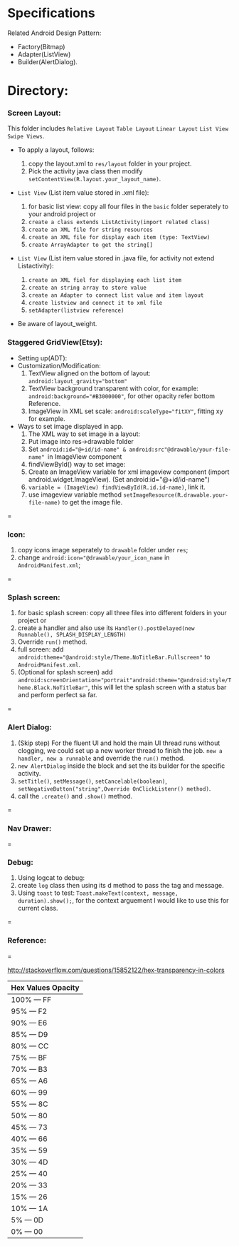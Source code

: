 # Specifications

Related Android Design Pattern: 
* Factory(Bitmap)
* Adapter(ListView)
* Builder(AlertDialog).

Directory:
=
### Screen Layout: 
This folder includes `Relative Layout` `Table Layout` `Linear Layout` `List View` `Swipe Views`.

* To apply a layout, follows:
  1. copy the layout.xml to `res/layout` folder in your project.
  2. Pick the activity java class then modify `setContentView(R.layout.your_layout_name)`.
* `List View` (List item value stored in .xml file):
  1.  for basic list view:
  copy all four files in the `basic` folder seperately to your android project or
  2. `create a class extends ListActivity(import related class)`
  3. `create an XML file for string resources`
  4. `create an XML file for display each item (type: TextView)`
  5. `create ArrayAdapter to get the string[]`
* `List View` (List item value stored in .java file, for activity not extend Listactivity):
  1. `create an XML fiel for displaying each list item`
  2. `create an string array to store value`
  3. `create an Adapter to connect list value and item layout`
  4. `create listview and connect it to xml file`
  5. `setAdapter(listview reference)`

* Be aware of layout_weight.
  

### Staggered GridView(Etsy):
* Setting up(ADT):
* Customization/Modification:
  1. TextView aligned on the bottom of layout: `android:layout_gravity="bottom"`
  2. TextView background transparent with color, for example: `android:background="#B3000000"`, for other opacity refer bottom Reference.
  3. ImageView in XML set scale: `android:scaleType="fitXY"`, fitting xy for example.
* Ways to set image displayed in app.
  1. The XML way to set image in a layout:
    1. Put image into res->drawable folder
    2. Set `android:id="@+id/id-name" & android:src"@drawable/your-file-name" `in ImageView component
  2. findViewById() way to set image:
    1. Create an ImageView variable for xml imageview component (import android.widget.ImageView). (Set android:id="@+id/id-name")
    2. `variable = (ImageView) findViewById(R.id.id-name)`, link it.
    3. use imageview variable method `setImageResource(R.drawable.your-file-name)` to get the image file.

=

### Icon:
  1. copy icons image seperately to `drawable` folder under `res`;
  2. change `android:icon="@drawable/your_icon_name` in `AndroidManifest.xml`;
  
=

### Splash screen:
  1. for basic splash screen:
  copy all three files into different folders in your project or
  2. create a handler and also use its `Handler().postDelayed(new Runnable(), SPLASH_DISPLAY_LENGTH)`
  3. Override `run()` method.
  4. full screen: add `android:theme="@android:style/Theme.NoTitleBar.Fullscreen"` to `AndroidManifest.xml`.
  5. (Optional for splash screen) add `android:screenOrientation="portrait"android:theme="@android:style/Theme.Black.NoTitleBar"`, this will let the splash screen with a status bar and perform perfect sa far.


= 

### Alert Dialog:
  1. (Skip step) For the fluent UI and hold the main UI thread runs without clogging, we could set up a new worker thread to finish the job. `new a handler, new a runnable` and override the `run()` method.
  2. `new AlertDialog` inside the block and set the its builder for the specific activity.
  3. `setTitle()`, `setMessage()`, `setCancelable(boolean)`, `setNegativeButton("string",Override OnClickListenr() method)`.
  4. call the `.create()` and `.show()` method.

=

### Nav Drawer:
=

### Debug:
  1. Using logcat to debug:
  2. create `log` class then using its d method to pass the tag and message.
  3. Using `toast` to test: `Toast.makeText(context, message, duration).show();`, for the context arguement I would like to use this for current class.

=

### Reference:
=

http://stackoverflow.com/questions/15852122/hex-transparency-in-colors

| Hex Values Opacity   |
| ------------- |
|100% — FF
|95% — F2
|90% — E6
|85% — D9
|80% — CC
|75% — BF
|70% — B3
|65% — A6
|60% — 99
|55% — 8C
|50% — 80
|45% — 73
|40% — 66
|35% — 59
|30% — 4D
|25% — 40
|20% — 33
|15% — 26
|10% — 1A
|5% — 0D
|0% — 00 
